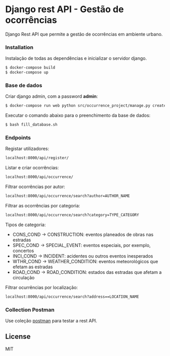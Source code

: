 # Django rest API - Gestão de ocorrências

Django Rest API que permite a gestão de ocorrências em ambiente urbano.

### Installation
Instalação de todas as dependências e inicializar o servidor django.

```sh
$ docker-compose build
$ docker-compose up 
```

### Base de dados

Criar django admin, com a password **admin**:
```sh
$ docker-compose run web python src/occurrence_project/manage.py createsuperuser --email admin@admin.com --username admin
```

Executar o comando abaixo para o preenchimento da base de dados:

```sh
$ bash fill_database.sh
```

### Endpoints
Registar utilizadores:
```sh
localhost:8000/api/register/
```

Listar e criar ocorrências:
```sh
localhost:8000/api/occurrence/
```

Filtrar ocorrências por autor:
```sh
localhost:8000/api/occurrence/search?author=AUTHOR_NAME
```

Filtrar as ocorrências por categoria:
```sh
localhost:8000/api/occurrence/search?category=TYPE_CATEGORY
```

Tipos de categoria:
  - CONS_COND -> CONSTRUCTION: eventos planeados de obras nas estradas
  -  SPEC_COND -> SPECIAL_EVENT: eventos especiais, por exemplo, concertos
  -  INCI_COND -> INCIDENT: acidentes ou outros eventos inesperados
  -  WTHR_COND -> WEATHER_CONDITION: eventos meteorológicos que efetam as estradas
  -  ROAD_COND -> ROAD_CONDITION: estados das estradas que afetam a circulação

  
Filtrar ocurrências por localização:
```sh
localhost:8000/api/occurrence/search?address==LOCATION_NAME
```

### Collection Postman

Use coleção [postman] para testar a rest API.

License
----

MIT


[//]: #

   [postman]: <https://www.getpostman.com/collections/074b2c99191357c9ac73>
   